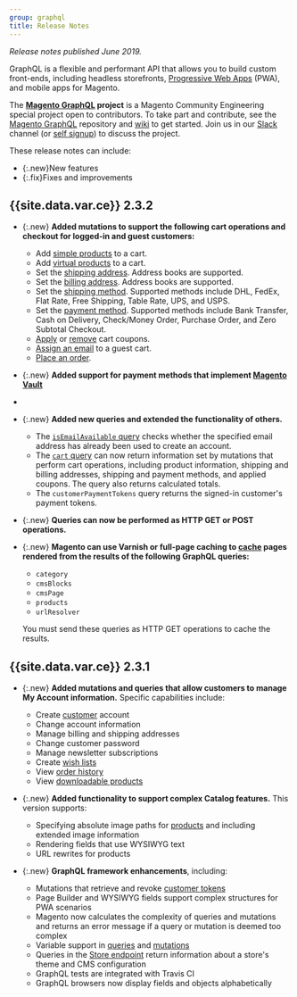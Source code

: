 ```yaml
---
group: graphql
title: Release Notes
---
```


*Release notes published June 2019.*

GraphQL is a flexible and performant API that allows you to build custom front-ends, including headless storefronts, [Progressive Web Apps](https://github.com/magento/pwa-studio) (PWA), and mobile apps for Magento.

The **[Magento GraphQL](https://github.com/magento/graphql-ce) project** is a Magento Community Engineering special project open to contributors.
To take part and contribute, see the [Magento GraphQL](https://github.com/magento/graphql-ce) repository and [wiki](https://github.com/magento/graphql-ce/wiki) to get started. Join us in our [Slack](https://magentocommeng.slack.com/messages/C8076E0KS) channel (or [self signup](https://tinyurl.com/engcom-slack)) to discuss the project.

These release notes can include:

-   {:.new}New features
-   {:.fix}Fixes and improvements

## {{site.data.var.ce}} 2.3.2

- {:.new} **Added mutations to support the following cart operations and checkout for logged-in and guest customers:**

  - Add [simple products]({{page.baseurl}}/graphql/reference/quote-add-simple-products.html) to a cart.
  - Add [virtual products]({{page.baseurl}}/graphql/reference/quote-add-virtual-products.html) to a cart.
  - Set the [shipping address]({{page.baseurl}}/graphql/reference/quote-set-shipping-address.html). Address books are supported.
  - Set the [billing address]({{page.baseurl}}/graphql/reference/quote-set-billing-address.html). Address books are supported.
  - Set the [shipping method]({{page.baseurl}}/graphql/reference/quote-shipping-method.html). Supported methods include DHL, FedEx, Flat Rate, Free Shipping, Table Rate, UPS, and USPS.
  - Set the [payment method]({{page.baseurl}}/graphql/reference/quote-payment-method.html). Supported methods include Bank Transfer, Cash on Delivery, Check/Money Order, Purchase Order, and Zero Subtotal Checkout.
  - [Apply]({{page.baseurl}}/graphql/reference/quote-apply-coupon.html) or [remove]({{page.baseurl}}/graphql/reference/quote-remove-coupon.html) cart coupons.
  - [Assign an email]({{page.baseurl}}/graphql/reference/quote-set-guest-email.html) to a guest cart.
  - [Place an order]({{page.baseurl}}/graphql/reference/quote-place-order.html).

- {:.new} **Added support for payment methods that implement [Magento Vault]({{page.baseurl}}/graphql/reference/vault.html)**
-
- {:.new} **Added new queries and extended the functionality of others.**

  - The [`isEmailAvailable` query]({{page.baseurl}}/graphql/reference/customer.html) checks whether the specified email address has already been used to create an account.
  - The [`cart` query]({{page.baseurl}}/graphql/reference/quote.html) can now return information set by mutations that perform cart operations, including product information, shipping and billing addresses, shipping and payment methods, and applied coupons. The query also returns calculated totals.
  - The `customerPaymentTokens` query returns the signed-in customer's payment tokens.

- {:.new} **Queries can now be performed as HTTP GET or POST operations.**

- {:.new} **Magento can use Varnish or full-page caching to [cache]({{page.baseurl}}/graphql/caching.html) pages rendered from the results of the following GraphQL queries:**

  - `category`
  - `cmsBlocks`
  - `cmsPage`
  - `products`
  - `urlResolver`

  You must send these queries as HTTP GET operations to cache the results.

## {{site.data.var.ce}} 2.3.1

- {:.new} **Added mutations and queries that allow customers to manage My Account information.** Specific capabilities include:
  - Create [customer]({{page.baseurl}}/graphql/reference/customer.html) account
  - Change account information
  - Manage billing and shipping addresses
  - Change customer password
  - Manage newsletter subscriptions
  - Create [wish lists]({{page.baseurl}}/graphql/reference/wishlist.html)
  - View [order history]({{page.baseurl}}/graphql/reference/sales.html)
  - View [downloadable products]({{page.baseurl}}/graphql/product/downloadable-product.html)

- {:.new} **Added functionality to support complex Catalog features.** This version supports:
  - Specifying absolute image paths for [products]({{page.baseurl}}/graphql/queries/products.html) and including extended image information
  - Rendering fields that use WYSIWYG text
  - URL rewrites for products​

- {:.new} **GraphQL framework enhancements**, including:
  - Mutations that retrieve and revoke [customer tokens]({{page.baseurl}}/graphql/reference/customer.html)
  - Page Builder and WYSIWYG fields support complex structures for PWA scenarios
  - Magento now calculates the complexity of queries and mutations and returns an error message if a query or mutation is deemed too complex
  - Variable support in [queries]({{page.baseurl}}/graphql/queries.html) and [mutations]({{page.baseurl}}/graphql/mutations.html)
  - Queries in the [Store endpoint]({{page.baseurl}}/graphql/reference/store-config.html) return information about a store's theme and CMS configuration
  - GraphQL tests are integrated with Travis CI​
  - GraphQL browsers now display fields and objects alphabetically
